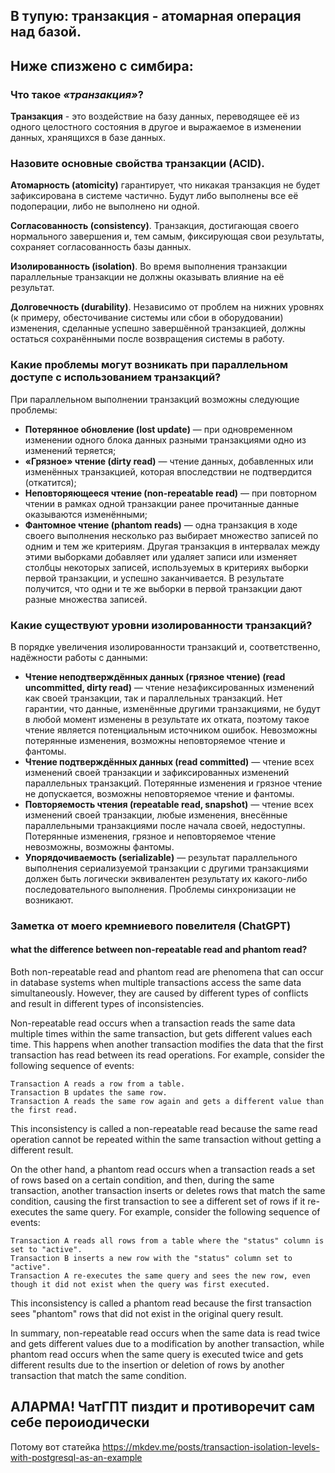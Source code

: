 ## В тупую: транзакция - атомарная операция над базой.
## Ниже спизжено с симбира:

### Что такое _«транзакция»_?
__Транзакция__ - это воздействие на базу данных, переводящее её из одного целостного состояния в другое и выражаемое в изменении данных, хранящихся в базе данных.


### Назовите основные свойства транзакции (ACID).
__Атомарность (atomicity)__ гарантирует, что никакая транзакция не будет зафиксирована в системе частично. Будут либо выполнены все её подоперации, либо не выполнено ни одной.

__Согласованность (consistency)__. Транзакция, достигающая своего нормального завершения и, тем самым, фиксирующая свои результаты, сохраняет согласованность базы данных.

__Изолированность (isolation)__. Во время выполнения транзакции параллельные транзакции не должны оказывать влияние на её результат.

__Долговечность (durability)__. Независимо от проблем на нижних уровнях (к примеру, обесточивание системы или сбои в оборудовании) изменения, сделанные успешно завершённой транзакцией, должны остаться сохранёнными после возвращения системы в работу.


### Какие проблемы могут возникать при параллельном доступе с использованием транзакций?
При параллельном выполнении транзакций возможны следующие проблемы:

+ __Потерянное обновление (lost update)__ — при одновременном изменении одного блока данных разными транзакциями одно из изменений теряется;
+ __«Грязное» чтение (dirty read)__ — чтение данных, добавленных или изменённых транзакцией, которая впоследствии не подтвердится (откатится);
+ __Неповторяющееся чтение (non-repeatable read)__ — при повторном чтении в рамках одной транзакции ранее прочитанные данные оказываются изменёнными;
+ __Фантомное чтение (phantom reads)__ — одна транзакция в ходе своего выполнения несколько раз выбирает множество записей по одним и тем же критериям. Другая транзакция в интервалах между этими выборками добавляет или удаляет записи или изменяет столбцы некоторых записей, используемых в критериях выборки первой транзакции, и успешно заканчивается. В результате получится, что одни и те же выборки в первой транзакции дают разные множества записей.


### Какие существуют уровни изолированности транзакций?
В порядке увеличения изолированности транзакций и, соответственно, надёжности работы с данными:

+ __Чтение неподтверждённых данных (грязное чтение) (read uncommitted, dirty read)__ — чтение незафиксированных изменений как своей транзакции, так и параллельных транзакций. Нет гарантии, что данные, изменённые другими транзакциями, не будут в любой момент изменены в результате их отката, поэтому такое чтение является потенциальным источником ошибок. Невозможны потерянные изменения, возможны неповторяемое чтение и фантомы.
+ __Чтение подтверждённых данных (read committed)__ — чтение всех изменений своей транзакции и зафиксированных изменений параллельных транзакций. Потерянные изменения и грязное чтение не допускается, возможны неповторяемое чтение и фантомы.
+ __Повторяемость чтения (repeatable read, snapshot)__ — чтение всех изменений своей транзакции, любые изменения, внесённые параллельными транзакциями после начала своей, недоступны. Потерянные изменения, грязное и неповторяемое чтение невозможны, возможны фантомы.
+ __Упорядочиваемость (serializable)__ — результат параллельного выполнения сериализуемой транзакции с другими транзакциями должен быть логически эквивалентен результату их какого-либо последовательного выполнения. Проблемы синхронизации не возникают.


### Заметка от моего кремниевого повелителя (ChatGPT)

#### what the difference between non-repeatable read and phantom read?

Both non-repeatable read and phantom read are phenomena that can occur in database systems when multiple transactions access the same data simultaneously. However, they are caused by different types of conflicts and result in different types of inconsistencies.

Non-repeatable read occurs when a transaction reads the same data multiple times within the same transaction, but gets different values each time. This happens when another transaction modifies the data that the first transaction has read between its read operations. For example, consider the following sequence of events:

    Transaction A reads a row from a table.
    Transaction B updates the same row.
    Transaction A reads the same row again and gets a different value than the first read.

This inconsistency is called a non-repeatable read because the same read operation cannot be repeated within the same transaction without getting a different result.

On the other hand, a phantom read occurs when a transaction reads a set of rows based on a certain condition, and then, during the same transaction, another transaction inserts or deletes rows that match the same condition, causing the first transaction to see a different set of rows if it re-executes the same query. For example, consider the following sequence of events:

    Transaction A reads all rows from a table where the "status" column is set to "active".
    Transaction B inserts a new row with the "status" column set to "active".
    Transaction A re-executes the same query and sees the new row, even though it did not exist when the query was first executed.

This inconsistency is called a phantom read because the first transaction sees "phantom" rows that did not exist in the original query result.

In summary, non-repeatable read occurs when the same data is read twice and gets different values due to a modification by another transaction, while phantom read occurs when the same query is executed twice and gets different results due to the insertion or deletion of rows by another transaction that match the same condition.

## АЛАРМА! ЧатГПТ пиздит и противоречит сам себе пероиодически
Потому вот статейка
https://mkdev.me/posts/transaction-isolation-levels-with-postgresql-as-an-example

